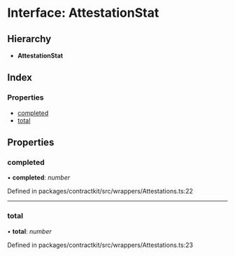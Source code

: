 # Interface: AttestationStat

## Hierarchy

* **AttestationStat**

## Index

### Properties

* [completed](_wrappers_attestations_.attestationstat.md#completed)
* [total](_wrappers_attestations_.attestationstat.md#total)

## Properties

###  completed

• **completed**: *number*

Defined in packages/contractkit/src/wrappers/Attestations.ts:22

___

###  total

• **total**: *number*

Defined in packages/contractkit/src/wrappers/Attestations.ts:23
